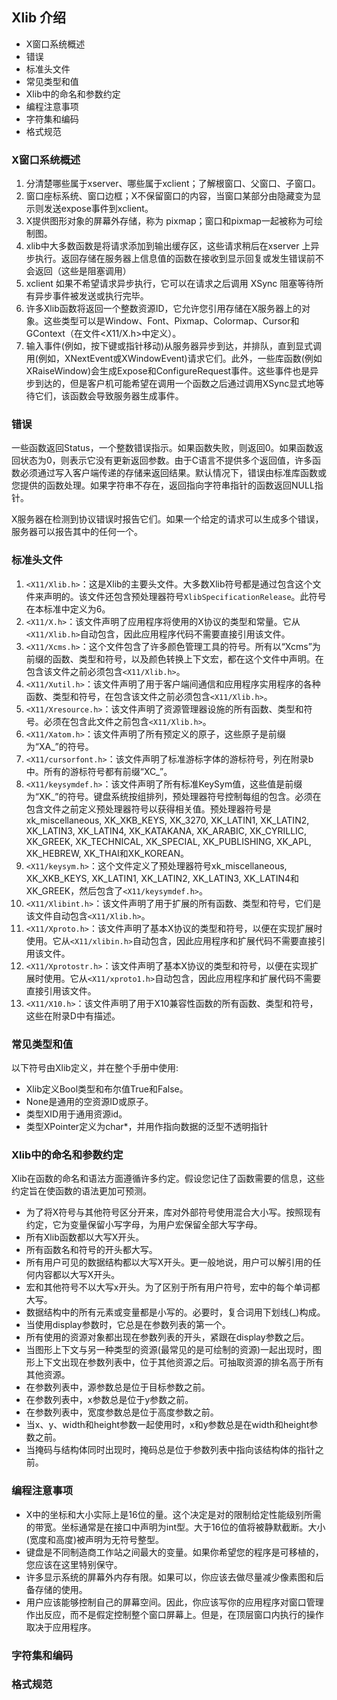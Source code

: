 ## Xlib 介绍

- X窗口系统概述
- 错误
- 标准头文件
- 常见类型和值
- Xlib中的命名和参数约定
- 编程注意事项
- 字符集和编码
- 格式规范

### X窗口系统概述

1. 分清楚哪些属于xserver、哪些属于xclient；了解根窗口、父窗口、子窗口。
2. 窗口座标系统、窗口边框；X不保留窗口的内容，当窗口某部分由隐藏变为显示则发送expose事件到xclient。
3. X提供图形对象的屏幕外存储，称为 pixmap；窗口和pixmap一起被称为可绘制图。
4. xlib中大多数函数是将请求添加到输出缓存区，这些请求稍后在xserver 上异步执行。返回存储在服务器上信息值的函数在接收到显示回复或发生错误前不会返回（这些是阻塞调用）
5. xclient 如果不希望请求异步执行，它可以在请求之后调用 XSync 阻塞等待所有异步事件被发送或执行完毕。
6. 许多Xlib函数将返回一个整数资源ID，它允许您引用存储在X服务器上的对象。这些类型可以是Window、Font、Pixmap、Colormap、Cursor和GContext（在文件<X11/X.h>中定义）。
7. 输入事件(例如，按下键或指针移动)从服务器异步到达，并排队，直到显式调用(例如，XNextEvent或XWindowEvent)请求它们。此外，一些库函数(例如XRaiseWindow)会生成Expose和ConfigureRequest事件。这些事件也是异步到达的，但是客户机可能希望在调用一个函数之后通过调用XSync显式地等待它们，该函数会导致服务器生成事件。

### 错误

一些函数返回Status，一个整数错误指示。如果函数失败，则返回0。如果函数返回状态为0，则表示它没有更新返回参数。由于C语言不提供多个返回值，许多函数必须通过写入客户端传递的存储来返回结果。默认情况下，错误由标准库函数或您提供的函数处理。如果字符串不存在，返回指向字符串指针的函数返回NULL指针。

X服务器在检测到协议错误时报告它们。如果一个给定的请求可以生成多个错误，服务器可以报告其中的任何一个。

### 标准头文件

1. `<X11/Xlib.h>`：这是Xlib的主要头文件。大多数Xlib符号都是通过包含这个文件来声明的。该文件还包含预处理器符号`XlibSpecificationRelease`。此符号在本标准中定义为6。
2. `<X11/X.h>`：该文件声明了应用程序将使用的X协议的类型和常量。它从`<X11/Xlib.h>`自动包含，因此应用程序代码不需要直接引用该文件。
3. `<X11/Xcms.h>`：这个文件包含了许多颜色管理工具的符号。所有以“Xcms”为前缀的函数、类型和符号，以及颜色转换上下文宏，都在这个文件中声明。在包含该文件之前必须包含`<X11/Xlib.h>`。
4. `<X11/Xutil.h>`：该文件声明了用于客户端间通信和应用程序实用程序的各种函数、类型和符号，在包含该文件之前必须包含`<X11/Xlib.h>`。
5. `<X11/Xresource.h>`：该文件声明了资源管理器设施的所有函数、类型和符号。必须在包含此文件之前包含`<X11/Xlib.h>`。
6. `<X11/Xatom.h>`：该文件声明了所有预定义的原子，这些原子是前缀为“XA_”的符号。
7. `<X11/cursorfont.h>`：该文件声明了标准游标字体的游标符号，列在附录b中。所有的游标符号都有前缀“XC_”。
8. `<X11/keysymdef.h>`：该文件声明了所有标准KeySym值，这些值是前缀为“XK_”的符号。键盘系统按组排列，预处理器符号控制每组的包含。必须在包含文件之前定义预处理器符号以获得相关值。预处理器符号是xk_miscellaneous, XK_XKB_KEYS, XK_3270, XK_LATIN1, XK_LATIN2, XK_LATIN3, XK_LATIN4, XK_KATAKANA, XK_ARABIC, XK_CYRILLIC, XK_GREEK, XK_TECHNICAL, XK_SPECIAL, XK_PUBLISHING, XK_APL, XK_HEBREW, XK_THAI和XK_KOREAN。
9. `<X11/keysym.h>`：这个文件定义了预处理器符号xk_miscellaneous, XK_XKB_KEYS, XK_LATIN1, XK_LATIN2, XK_LATIN3, XK_LATIN4和XK_GREEK，然后包含了`<X11/keysymdef.h>`。
10. `<X11/Xlibint.h>`：该文件声明了用于扩展的所有函数、类型和符号，它们是该文件自动包含`<X11/Xlib.h>`。
11. `<X11/Xproto.h>`：该文件声明了基本X协议的类型和符号，以便在实现扩展时使用。它从`<X11/xlibin.h>`自动包含，因此应用程序和扩展代码不需要直接引用该文件。
12. `<X11/Xprotostr.h>`：该文件声明了基本X协议的类型和符号，以便在实现扩展时使用。它从`<X11/xproto1.h>`自动包含，因此应用程序和扩展代码不需要直接引用该文件。
13. `<X11/X10.h>`：该文件声明了用于X10兼容性函数的所有函数、类型和符号，这些在附录D中有描述。

### 常见类型和值

以下符号由Xlib定义，并在整个手册中使用:
- Xlib定义Bool类型和布尔值True和False。
- None是通用的空资源ID或原子。
- 类型XID用于通用资源id。
- 类型XPointer定义为char*，并用作指向数据的泛型不透明指针

### Xlib中的命名和参数约定

Xlib在函数的命名和语法方面遵循许多约定。假设您记住了函数需要的信息，这些约定旨在使函数的语法更加可预测。
- 为了将X符号与其他符号区分开来，库对外部符号使用混合大小写。按照现有约定，它为变量保留小写字母，为用户宏保留全部大写字母。
- 所有Xlib函数都以大写X开头。
- 所有函数名和符号的开头都大写。
- 所有用户可见的数据结构都以大写X开头。更一般地说，用户可以解引用的任何内容都以大写X开头。
- 宏和其他符号不以大写x开头。为了区别于所有用户符号，宏中的每个单词都大写。
- 数据结构中的所有元素或变量都是小写的。必要时，复合词用下划线(_)构成。
- 当使用display参数时，它总是在参数列表的第一个。
- 所有使用的资源对象都出现在参数列表的开头，紧跟在display参数之后。
- 当图形上下文与另一种类型的资源(最常见的是可绘制的资源)一起出现时，图形上下文出现在参数列表中，位于其他资源之后。可抽取资源的排名高于所有其他资源。
- 在参数列表中，源参数总是位于目标参数之前。
- 在参数列表中，x参数总是位于y参数之前。
- 在参数列表中，宽度参数总是位于高度参数之前。
- 当x、y、width和height参数一起使用时，x和y参数总是在width和height参数之前。
- 当掩码与结构体同时出现时，掩码总是位于参数列表中指向该结构体的指针之前。

### 编程注意事项

- X中的坐标和大小实际上是16位的量。这个决定是对的限制给定性能级别所需的带宽。坐标通常是在接口中声明为int型。大于16位的值将被静默截断。大小(宽度和高度)被声明为无符号整型。
- 键盘是不同制造商工作站之间最大的变量。如果你希望您的程序是可移植的，您应该在这里特别保守。
- 许多显示系统的屏幕外内存有限。如果可以，你应该去做尽量减少像素图和后备存储的使用。
- 用户应该能够控制自己的屏幕空间。因此，你应该写你的应用程序对窗口管理作出反应，而不是假定控制整个窗口屏幕上。但是，在顶层窗口内执行的操作取决于应用程序。

### 字符集和编码

### 格式规范